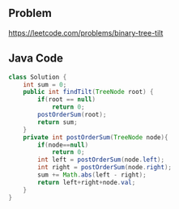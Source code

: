 ## Problem
https://leetcode.com/problems/binary-tree-tilt

## Java Code

```java
class Solution {
    int sum = 0;
    public int findTilt(TreeNode root) {
        if(root == null)
            return 0;
        postOrderSum(root);
        return sum;
    }
    private int postOrderSum(TreeNode node){
        if(node==null)
            return 0;
        int left = postOrderSum(node.left);
        int right = postOrderSum(node.right);
        sum += Math.abs(left - right);
        return left+right+node.val;
    }
}
```